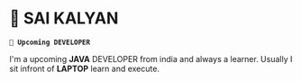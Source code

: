 # 👋 SAI KALYAN
**`👀 Upcoming DEVELOPER `**

I'm a upcoming **JAVA** DEVELOPER from india and always a learner. Usually I sit infront of **LAPTOP** learn and execute.

<!---
Saikalyan11/Saikalyan11 is a ✨ special ✨ repository because its `README.md` (this file) appears on your GitHub profile.
You can click the Preview link to take a look at your changes.
--->
